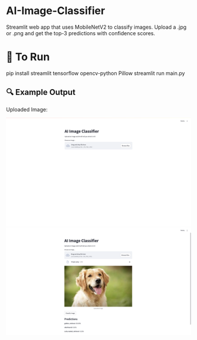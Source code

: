 # AI-Image-Classifier
Streamlit web app that uses MobileNetV2 to classify images. Upload a .jpg or .png and get the top-3 predictions with confidence scores.

# 🚀 To Run
pip install streamlit tensorflow opencv-python Pillow
streamlit run main.py

## 🔍 Example Output

Uploaded Image:

![Image](Example.png)
![Dog](Example1.png)

